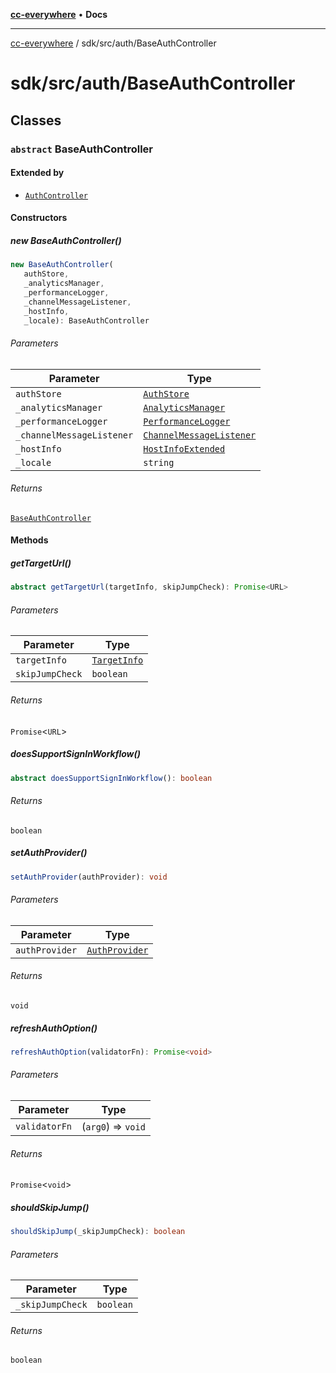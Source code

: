 [**cc-everywhere**](../../../index.md) • **Docs**

***

[cc-everywhere](../../../index.md) / sdk/src/auth/BaseAuthController

# sdk/src/auth/BaseAuthController

## Classes

### `abstract` BaseAuthController

#### Extended by

- [`AuthController`](3p/AuthController.md#authcontroller)

#### Constructors

##### new BaseAuthController()

```ts
new BaseAuthController(
   authStore, 
   _analyticsManager, 
   _performanceLogger, 
   _channelMessageListener, 
   _hostInfo, 
   _locale): BaseAuthController
```

###### Parameters

| Parameter | Type |
| ------ | ------ |
| `authStore` | [`AuthStore`](AuthStore.md#authstore) |
| `_analyticsManager` | [`AnalyticsManager`](../analytics/AnalyticsManager.md#analyticsmanager) |
| `_performanceLogger` | [`PerformanceLogger`](../performance/PerformanceLogger.md#performancelogger) |
| `_channelMessageListener` | [`ChannelMessageListener`](../../../shared/src/messenger/ChannelMessageListener.md#channelmessagelistener) |
| `_hostInfo` | [`HostInfoExtended`](../../../shared/src/types/HostInfo.md#hostinfoextended) |
| `_locale` | `string` |

###### Returns

[`BaseAuthController`](BaseAuthController.md#baseauthcontroller)

#### Methods

##### getTargetUrl()

```ts
abstract getTargetUrl(targetInfo, skipJumpCheck): Promise<URL>
```

###### Parameters

| Parameter | Type |
| ------ | ------ |
| `targetInfo` | [`TargetInfo`](../../../shared/src/types/TargetInfo.md#targetinfo) |
| `skipJumpCheck` | `boolean` |

###### Returns

`Promise`\<`URL`\>

##### doesSupportSignInWorkflow()

```ts
abstract doesSupportSignInWorkflow(): boolean
```

###### Returns

`boolean`

##### setAuthProvider()

```ts
setAuthProvider(authProvider): void
```

###### Parameters

| Parameter | Type |
| ------ | ------ |
| `authProvider` | [`AuthProvider`](AuthController.md#authprovider) |

###### Returns

`void`

##### refreshAuthOption()

```ts
refreshAuthOption(validatorFn): Promise<void>
```

###### Parameters

| Parameter | Type |
| ------ | ------ |
| `validatorFn` | (`arg0`) => `void` |

###### Returns

`Promise`\<`void`\>

##### shouldSkipJump()

```ts
shouldSkipJump(_skipJumpCheck): boolean
```

###### Parameters

| Parameter | Type |
| ------ | ------ |
| `_skipJumpCheck` | `boolean` |

###### Returns

`boolean`
